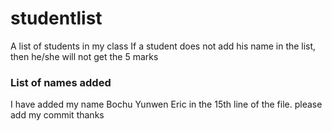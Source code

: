 # studentlist
A list of students in my class
If a student does not add his name in the list, then he/she will not get the 5 marks

### List of names added

I have added my name Bochu Yunwen Eric in the 15th line of the file.
please add my commit
thanks
